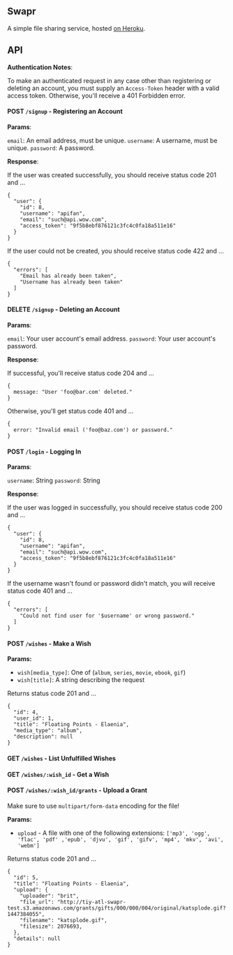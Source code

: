 ## Swapr

A simple file sharing service, hosted [on Heroku][app].

[app]: https://infinite-tor-5730.herokuapp.com/

## API

**Authentication Notes**:

To make an authenticated request in any case other than registering
or deleting an account, you must supply an `Access-Token` header with
a valid access token. Otherwise, you'll receive a 401 Forbidden error.

#### POST `/signup` - Registering an Account

**Params**:

`email`: An email address, must be unique.
`username`: A username, must be unique.
`password`: A password.

**Response**:

If the user was created successfully, you should receive status code 201 and ...

```
{
  "user": {
    "id": 8,
    "username": "apifan",
    "email": "such@api.wow.com",
    "access_token": "9f5b8ebf876121c3fc4c0fa18a511e16"
  }
}
```

If the user could not be created, you should receive status code 422 and ...

```
{
  "errors": [
    "Email has already been taken",
    "Username has already been taken"
  ]
}
```

#### DELETE `/signup` - Deleting an Account

**Params**:

`email`: Your user account's email address.
`password`: Your user account's password.

**Response**:

If successful, you'll receive status code 204 and ...

```
{
  message: "User 'foo@bar.com' deleted."
}
```

Otherwise, you'll get status code 401 and ...

```
{
  error: "Invalid email ('foo@baz.com') or password."
}
```

#### POST `/login` - Logging In

**Params**:

`username`: String
`password`: String 

**Response**:

If the user was logged in successfully, you should receive status code 200 and ...

```
{
  "user": {
    "id": 8,
    "username": "apifan",
    "email": "such@api.wow.com",
    "access_token": "9f5b8ebf876121c3fc4c0fa18a511e16"
  }
}
```

If the username wasn't found or password didn't match, you will receive status code 401 and ...

```
{
  "errors": [
    "Could not find user for '$username' or wrong password."
  ]
}
```

#### POST `/wishes` - Make a Wish

**Params:**
* `wish[media_type]`: One of (`album`, `series`, `movie`, `ebook`, `gif`)
* `wish[title]`: A string describing the request

Returns status code 201 and ...

```
{
  "id": 4,
  "user_id": 1,
  "title": "Floating Points - Elaenia",
  "media_type": "album",
  "description": null
}
```

#### GET `/wishes` - List Unfulfilled Wishes

#### GET `/wishes/:wish_id` - Get a Wish

#### POST `/wishes/:wish_id/grants` - Upload a Grant

Make sure to use `multipart/form-data` encoding for the file!

**Params:**
* `upload` - A file with one of the following extensions:
             `['mp3', 'ogg', 'flac', 'pdf' ,'epub', 'djvu',
               'gif', 'gifv', 'mp4', 'mkv', 'avi', 'webm']`

Returns status code 201 and ...

```
{
  "id": 5,
  "title": "Floating Points - Elaenia",
  "upload": {
    "uploader": "brit",
    "file_url": "http://tiy-atl-swapr-test.s3.amazonaws.com/grants/gifts/000/000/004/original/katsplode.gif?1447384055",
    "filename": "katsplode.gif",
    "filesize": 2076693,
  },
  "details": null
}
```
